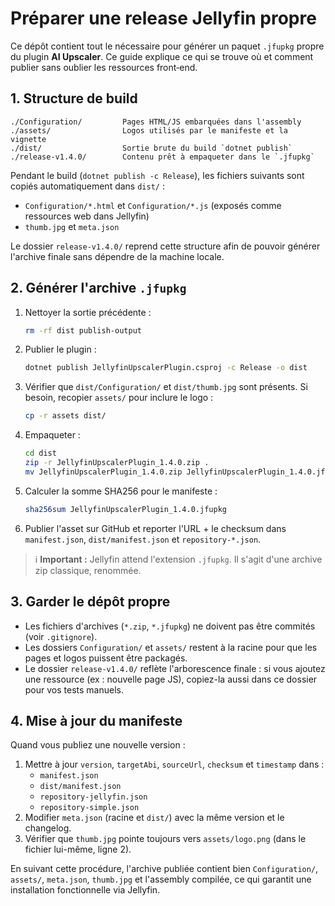 # Préparer une release Jellyfin propre

Ce dépôt contient tout le nécessaire pour générer un paquet `.jfupkg` propre du plugin **AI Upscaler**. Ce guide explique ce qui se trouve où et comment publier sans oublier les ressources front‑end.

## 1. Structure de build

```
./Configuration/         Pages HTML/JS embarquées dans l'assembly
./assets/                Logos utilisés par le manifeste et la vignette
./dist/                  Sortie brute du build `dotnet publish`
./release-v1.4.0/        Contenu prêt à empaqueter dans le `.jfupkg`
```

Pendant le build (`dotnet publish -c Release`), les fichiers suivants sont copiés automatiquement dans `dist/` :

- `Configuration/*.html` et `Configuration/*.js` (exposés comme ressources web dans Jellyfin)
- `thumb.jpg` et `meta.json`

Le dossier `release-v1.4.0/` reprend cette structure afin de pouvoir générer l'archive finale sans dépendre de la machine locale.

## 2. Générer l'archive `.jfupkg`

1. Nettoyer la sortie précédente :
   ```bash
   rm -rf dist publish-output
   ```
2. Publier le plugin :
   ```bash
   dotnet publish JellyfinUpscalerPlugin.csproj -c Release -o dist
   ```
3. Vérifier que `dist/Configuration/` et `dist/thumb.jpg` sont présents. Si besoin, recopier `assets/` pour inclure le logo :
   ```bash
   cp -r assets dist/
   ```
4. Empaqueter :
   ```bash
   cd dist
   zip -r JellyfinUpscalerPlugin_1.4.0.zip .
   mv JellyfinUpscalerPlugin_1.4.0.zip JellyfinUpscalerPlugin_1.4.0.jfupkg
   ```
5. Calculer la somme SHA256 pour le manifeste :
   ```bash
   sha256sum JellyfinUpscalerPlugin_1.4.0.jfupkg
   ```
6. Publier l'asset sur GitHub et reporter l'URL + le checksum dans `manifest.json`, `dist/manifest.json` et `repository-*.json`.

> ℹ️ **Important :** Jellyfin attend l'extension `.jfupkg`. Il s'agit d'une archive zip classique, renommée.

## 3. Garder le dépôt propre

- Les fichiers d'archives (`*.zip`, `*.jfupkg`) ne doivent pas être commités (voir `.gitignore`).
- Les dossiers `Configuration/` et `assets/` restent à la racine pour que les pages et logos puissent être packagés.
- Le dossier `release-v1.4.0/` reflète l'arborescence finale : si vous ajoutez une ressource (ex : nouvelle page JS), copiez-la aussi dans ce dossier pour vos tests manuels.

## 4. Mise à jour du manifeste

Quand vous publiez une nouvelle version :

1. Mettre à jour `version`, `targetAbi`, `sourceUrl`, `checksum` et `timestamp` dans :
   - `manifest.json`
   - `dist/manifest.json`
   - `repository-jellyfin.json`
   - `repository-simple.json`
2. Modifier `meta.json` (racine et `dist/`) avec la même version et le changelog.
3. Vérifier que `thumb.jpg` pointe toujours vers `assets/logo.png` (dans le fichier lui-même, ligne 2).

En suivant cette procédure, l'archive publiée contient bien `Configuration/`, `assets/`, `meta.json`, `thumb.jpg` et l'assembly compilée, ce qui garantit une installation fonctionnelle via Jellyfin.

